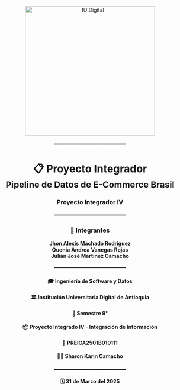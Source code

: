 <div align="center">
  <img src="https://www.iudigital.edu.co/images/11.-IU-DIGITAL.png" alt="IU Digital" width="350">

  ━━━━━━━━━━━━━━━━━━━━━━━

  <h1>📋 Proyecto Integrador<br>
  <sub>Pipeline de Datos de E-Commerce Brasil</sub></h1>
  <h3>Proyecto Integrador IV</h3>

  ━━━━━━━━━━━━━━━━━━━━━━━

  ### 👥 **Integrantes**
  **Jhon Alexis Machado Rodríguez**  
  **Quenia Andrea Vanegas Rojas**  
  **Julián José Martínez Camacho**

  ━━━━━━━━━━━━━━━━━━━━━━━

  #### 🎓 **Ingeniería de Software y Datos**  
  #### 🏛️ Institución Universitaria Digital de Antioquia  
  #### 📅 Semestre 9°  
  #### 📦 Proyecto Integrado IV - Integración de Información  
  #### 🔖 PREICA2501B010111  
  #### 👩‍🏫 Sharon Karin Camacho  

  ━━━━━━━━━━━━━━━━━━━━━━━

  **🗓️ 31 de Marzo del 2025**  
</div>